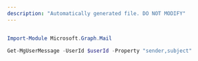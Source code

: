 ```yaml
---
description: "Automatically generated file. DO NOT MODIFY"
---
```


```powershell

Import-Module Microsoft.Graph.Mail

Get-MgUserMessage -UserId $userId -Property "sender,subject" 

```